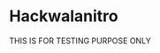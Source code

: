 # Hackwalanitro
THIS  IS FOR TESTING PURPOSE  ONLY
<html>
  <meta name="google-site-verification" content="XnIkoKWPJRGeTI5zDDzNyQwkb7t9qAQNhyoIQG5dwVc" />
  <html/>
